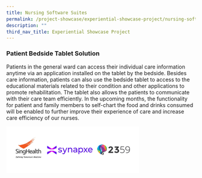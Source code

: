 ```yaml
---
title: Nursing Software Suites
permalink: /project-showcase/experiential-showcase-project/nursing-software-suites/
description: ""
third_nav_title: Experiential Showcase Project
---
```

### Patient Bedside Tablet Solution 

Patients in the general ward can access their individual care information anytime via an application installed on the tablet by the bedside. Besides care information, patients can also use the bedside tablet to access to the educational materials related to their condition and other applications to promote rehabilitation. The tablet also allows the patients to communicate with their care team efficiently. In the upcoming months, the functionality for patient and family members to self-chart the food and drinks consumed will be enabled to further improve their experience of care and increase care efficiency of our nurses.

<img style="width:70%" src="/images/Experiential%20Showcases/Nursing%20Software%20suites/nursing%20software%20suites%20logo.png">